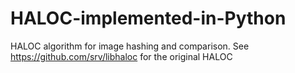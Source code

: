 # HALOC-implemented-in-Python
HALOC algorithm for image hashing and comparison. See https://github.com/srv/libhaloc for the original HALOC
